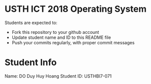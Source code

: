   USTH ICT 2018 Operating System
=====================================

Students are expected to:

* Fork this repository to your github account
* Update student name and ID to this README file
* Push your commits regularly, with proper commit messages

Student Info
=======================
Name: DO Duy Huy Hoang
Student ID: USTHBI7-071
